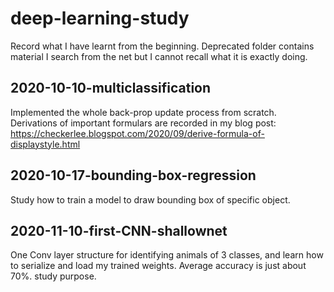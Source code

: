 # deep-learning-study
Record what I have learnt from the beginning. Deprecated folder contains material I search from the net but I cannot recall what it is exactly doing.

## 2020-10-10-multiclassification
Implemented the whole back-prop update process from scratch. Derivations of important formulars are recorded in my blog post:
https://checkerlee.blogspot.com/2020/09/derive-formula-of-displaystyle.html

## 2020-10-17-bounding-box-regression
Study how to train a model to draw bounding box of specific object.

## 2020-11-10-first-CNN-shallownet
One Conv layer structure for identifying animals of 3 classes, and learn how to serialize and load my trained weights. Average accuracy is just about 70%. study purpose.
